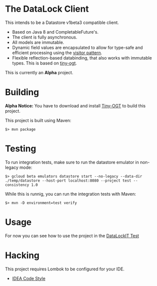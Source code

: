 # The DataLock Client

This intends to be a Datastore v1beta3 compatible client.

* Based on Java 8 and CompletableFuture's.
* The client is fully asynchronous.
* All models are immutable.
* Dynamic field values are encapsulated to allow for type-safe and efficient
  processing using the [visitor pattern](https://en.wikipedia.org/wiki/Visitor_pattern).
* Flexible reflection-based databinding, that also works with immutable types.
  This is based on [tiny-ogt](https://github.com/udoprog/tiny-ogt).

This is currently an **Alpha** project.

# Building

**Alpha Notice:** You have to download and install [Tiny-OGT](https://github.com/udoprog/tiny-ogt) to build this project.

This project is built using Maven:

```
$> mvn package
```

# Testing

To run integration tests, make sure to run the datastore emulator in non-legacy
mode:

```
$> gcloud beta emulators datastore start --no-legacy --data-dir ./temp/datastore --host-port localhost:8080 --project test --consistency 1.0
```

While this is runnig, you can run the integration tests with Maven:

```
$> mvn -D environment=test verify
```

# Usage

For now you can see how to use the project in the
[DataLockIT Test](/core/src/test/java/eu/toolchain/datalock/DataLockIT.java)

# Hacking

This project requires Lombok to be configured for your IDE.

* [IDEA Code Style](/idea/code-style.xml)
